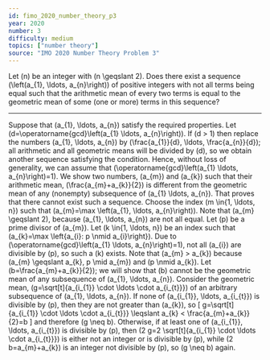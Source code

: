 ```yaml
---
id: fimo_2020_number_theory_p3
year: 2020
number: 3
difficulty: medium
topics: ["number theory"]
source: "IMO 2020 Number Theory Problem 3"
---
```


Let \(n\) be an integer with \(n \geqslant 2\). Does there exist a sequence \(\left(a_{1}, \ldots, a_{n}\right)\) of positive integers with not all terms being equal such that the arithmetic mean of every two terms is equal to the geometric mean of some (one or more) terms in this sequence?


---
Suppose that \(a_{1}, \ldots, a_{n}\) satisfy the required properties. Let \(d=\operatorname{gcd}\left(a_{1} \ldots, a_{n}\right)\). If \(d > 1\) then replace the numbers \(a_{1}, \ldots, a_{n}\) by \(\frac{a_{1}}{d}, \ldots, \frac{a_{n}}{d}\); all arithmetic and all geometric means will be divided by \(d\), so we obtain another sequence satisfying the condition. Hence, without loss of generality, we can assume that \(\operatorname{gcd}\left(a_{1} \ldots, a_{n}\right)=1\).
We show two numbers, \(a_{m}\) and \(a_{k}\) such that their arithmetic mean, \(\frac{a_{m}+a_{k}}{2}\) is different from the geometric mean of any (nonempty) subsequence of \(a_{1} \ldots, a_{n}\). That proves that there cannot exist such a sequence.
Choose the index \(m \in\{1, \ldots, n\}\) such that \(a_{m}=\max \left(a_{1}, \ldots, a_{n}\right)\). Note that \(a_{m} \geqslant 2\), because \(a_{1}, \ldots, a_{n}\) are not all equal. Let \(p\) be a prime divisor of \(a_{m}\).
Let \(k \in\{1, \ldots, n\}\) be an index such that \(a_{k}=\max \left\{a_{i}: p \nmid a_{i}\right\}\). Due to \(\operatorname{gcd}\left(a_{1} \ldots, a_{n}\right)=1\), not all \(a_{i}\) are divisible by \(p\), so such a \(k\) exists. Note that \(a_{m} > a_{k}\) because \(a_{m} \geqslant a_{k}, p \mid a_{m}\) and \(p \nmid a_{k}\).
Let \(b=\frac{a_{m}+a_{k}}{2}\); we will show that \(b\) cannot be the geometric mean of any subsequence of \(a_{1}, \ldots, a_{n}\).
Consider the geometric mean, \(g=\sqrt[t]{a_{i_{1}} \cdot \ldots \cdot a_{i_{t}}}\) of an arbitrary subsequence of \(a_{1}, \ldots, a_{n}\). If none of \(a_{i_{1}}, \ldots, a_{i_{t}}\) is divisible by \(p\), then they are not greater than \(a_{k}\), so
\[
g=\sqrt[t]{a_{i_{1}} \cdot \ldots \cdot a_{i_{t}}} \leqslant a_{k} < \frac{a_{m}+a_{k}}{2}=b
\]
and therefore \(g \neq b\).
Otherwise, if at least one of \(a_{i_{1}}, \ldots, a_{i_{t}}\) is divisible by \(p\), then \(2 g=2 \sqrt[t]{a_{i_{1}} \cdot \ldots \cdot a_{i_{t}}}\) is either not an integer or is divisible by \(p\), while \(2 b=a_{m}+a_{k}\) is an integer not divisible by \(p\), so \(g \neq b\) again.
